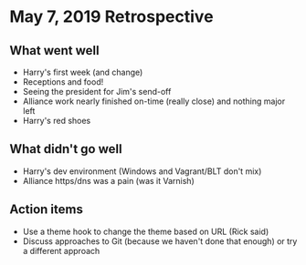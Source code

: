 # May 7, 2019 Retrospective 

## What went well

* Harry's first week (and change)
* Receptions and food!
* Seeing the president for Jim's send-off
* Alliance work nearly finished on-time (really close) and nothing major left
* Harry's red shoes

## What didn't go well

* Harry's dev environment (Windows and Vagrant/BLT don't mix)
* Alliance https/dns was a pain (was it Varnish)

## Action items

* Use a theme hook to change the theme based on URL (Rick said)
* Discuss approaches to Git (because we haven't done that enough) or try a different approach

